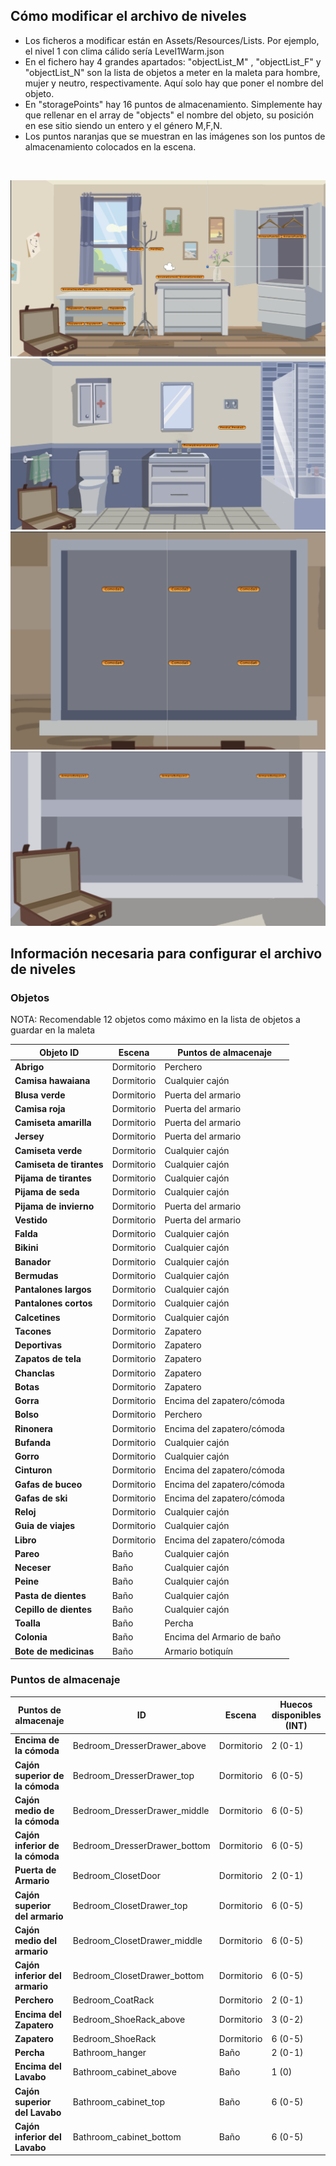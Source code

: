 
## Cómo modificar el archivo de niveles

- Los ficheros a modificar están en Assets/Resources/Lists. Por ejemplo, el nivel 1 con clima cálido sería Level1Warm.json
- En el fichero hay 4 grandes apartados: "objectList_M" , "objectList_F" y "objectList_N" son la lista de objetos a meter en la maleta para hombre, mujer y neutro, respectivamente. Aquí solo hay que poner el nombre del objeto.
- En "storagePoints" hay 16 puntos de almacenamiento. Simplemente hay que rellenar en el array de "objects" el nombre del objeto, su posición en ese sitio siendo un entero y el género M,F,N.
- Los puntos naranjas que se muestran en las imágenes son los puntos de almacenamiento colocados en la escena. <br>
 <br>
 
  ![Nivel](/README_IMAGES/1.png "Nivel")
  ![Nivel](/README_IMAGES/2.png "Nivel")
  ![Nivel](/README_IMAGES/3.png "Nivel")
  ![Nivel](/README_IMAGES/4.png "Nivel")

## Información necesaria para configurar el archivo de niveles

### Objetos
NOTA: Recomendable 12 objetos como máximo en la lista de objetos a guardar en la maleta

| Objeto ID | Escena | Puntos de almacenaje |
| ------------- | ------------- | ------------- |
| **Abrigo** | Dormitorio | Perchero |
| **Camisa hawaiana** | Dormitorio | Cualquier cajón |
| **Blusa verde** | Dormitorio | Puerta del armario |
| **Camisa roja** | Dormitorio | Puerta del armario |
| **Camiseta amarilla** | Dormitorio | Puerta del armario |
| **Jersey** | Dormitorio | Puerta del armario |
| **Camiseta verde** | Dormitorio | Cualquier cajón |
| **Camiseta de tirantes** | Dormitorio | Cualquier cajón |
| **Pijama de tirantes** | Dormitorio | Cualquier cajón |
| **Pijama de seda** | Dormitorio | Cualquier cajón |
| **Pijama de invierno** | Dormitorio | Puerta del armario |
| **Vestido** | Dormitorio | Puerta del armario |
| **Falda** | Dormitorio | Cualquier cajón |
| **Bikini** | Dormitorio | Cualquier cajón |
| **Banador** | Dormitorio | Cualquier cajón |
| **Bermudas** | Dormitorio | Cualquier cajón |
| **Pantalones largos** | Dormitorio | Cualquier cajón |
| **Pantalones cortos** | Dormitorio | Cualquier cajón |
| **Calcetines** | Dormitorio | Cualquier cajón |
| **Tacones** | Dormitorio | Zapatero |
| **Deportivas** | Dormitorio | Zapatero |
| **Zapatos de tela** | Dormitorio | Zapatero |
| **Chanclas** | Dormitorio | Zapatero |
| **Botas** | Dormitorio | Zapatero |
| **Gorra** | Dormitorio | Encima del zapatero/cómoda |
| **Bolso** | Dormitorio | Perchero |
| **Rinonera** | Dormitorio | Encima del zapatero/cómoda |
| **Bufanda** | Dormitorio | Cualquier cajón |
| **Gorro** | Dormitorio | Cualquier cajón |
| **Cinturon** | Dormitorio | Encima del zapatero/cómoda |
| **Gafas de buceo** | Dormitorio | Encima del zapatero/cómoda |
| **Gafas de ski** | Dormitorio | Encima del zapatero/cómoda |
| **Reloj** | Dormitorio | Cualquier cajón |
| **Guia de viajes** | Dormitorio | Cualquier cajón |
| **Libro** | Dormitorio | Encima del zapatero/cómoda |
| **Pareo** | Baño | Cualquier cajón |
| **Neceser** | Baño | Cualquier cajón |
| **Peine** | Baño | Cualquier cajón |
| **Pasta de dientes** | Baño | Cualquier cajón |
| **Cepillo de dientes** | Baño | Cualquier cajón |
| **Toalla** | Baño | Percha |
| **Colonia** | Baño | Encima del Armario de baño|
| **Bote de medicinas** | Baño | Armario botiquín |

### Puntos de almacenaje 

| Puntos de almacenaje  | ID | Escena | Huecos disponibles (INT)|
| ------------- | ------------- | ------------- | ------------- |
| **Encima de la cómoda** | Bedroom_DresserDrawer_above | Dormitorio | 2 (0-1)|
| **Cajón superior de la cómoda** | Bedroom_DresserDrawer_top | Dormitorio | 6 (0-5)|
| **Cajón medio de la cómoda** | Bedroom_DresserDrawer_middle | Dormitorio | 6 (0-5)|
| **Cajón inferior de la cómoda** | Bedroom_DresserDrawer_bottom | Dormitorio | 6 (0-5)|
| **Puerta de Armario** | Bedroom_ClosetDoor | Dormitorio | 2 (0-1)|
| **Cajón superior del armario** | Bedroom_ClosetDrawer_top | Dormitorio | 6 (0-5)|
| **Cajón medio del armario** | Bedroom_ClosetDrawer_middle | Dormitorio | 6 (0-5)|
| **Cajón inferior del armario** | Bedroom_ClosetDrawer_bottom | Dormitorio | 6 (0-5)|
| **Perchero** | Bedroom_CoatRack | Dormitorio | 2 (0-1)|
| **Encima del Zapatero** | Bedroom_ShoeRack_above | Dormitorio | 3 (0-2)|
| **Zapatero** | Bedroom_ShoeRack | Dormitorio | 6 (0-5)|
| **Percha** | Bathroom_hanger | Baño | 2 (0-1)|
| **Encima del Lavabo** | Bathroom_cabinet_above | Baño | 1 (0)|
| **Cajón superior del Lavabo** | Bathroom_cabinet_top | Baño | 6 (0-5)|
| **Cajón inferior del Lavabo** | Bathroom_cabinet_bottom | Baño | 6 (0-5)|

